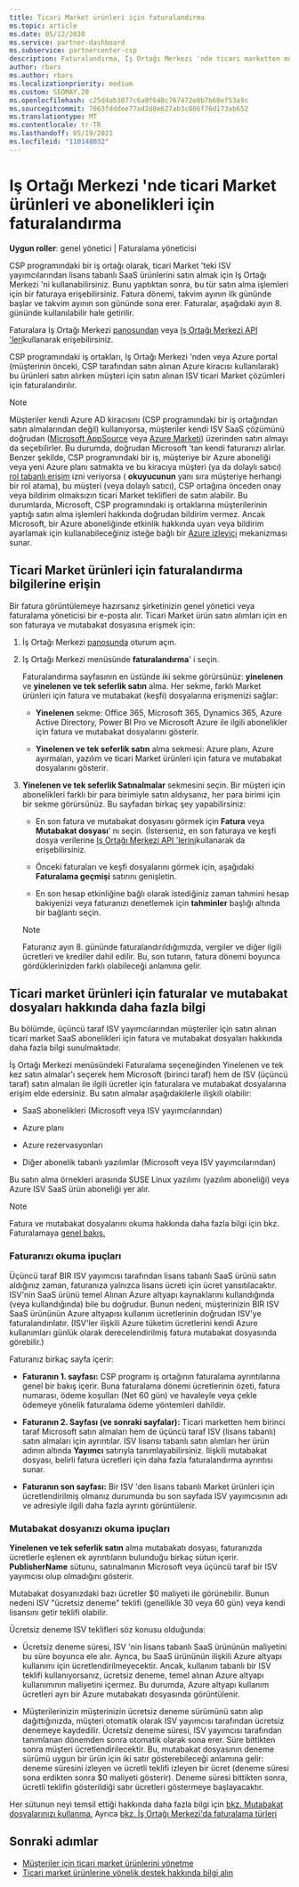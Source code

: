 ```yaml
---
title: Ticari Market ürünleri için faturalandırma
ms.topic: article
ms.date: 05/12/2020
ms.service: partner-dashboard
ms.subservice: partnercenter-csp
description: Faturalandırma, Iş Ortağı Merkezi 'nde ticari marketten müşteriler için satın alınan ISV SaaS ürünleri veya abonelikleri için nasıl çalıştığını öğrenin.
author: rbars
ms.author: rbars
ms.localizationpriority: medium
ms.custom: SEOMAY.20
ms.openlocfilehash: c25d4ab3077c6a0f648c767472e8b7b60ef53a9c
ms.sourcegitcommit: 7063fdddee77ad2d8e627ab3c806f76d173ab652
ms.translationtype: MT
ms.contentlocale: tr-TR
ms.lasthandoff: 05/19/2021
ms.locfileid: "110148032"
---
```

# <a name="billing-for-commercial-marketplace-products-and-subscriptions-in-partner-center"></a>Iş Ortağı Merkezi 'nde ticari Market ürünleri ve abonelikleri için faturalandırma


**Uygun roller**: genel yönetici | Faturalama yöneticisi

CSP programındaki bir iş ortağı olarak, ticari Market 'teki ISV yayımcılarından lisans tabanlı SaaS ürünlerini satın almak için Iş Ortağı Merkezi 'ni kullanabilirsiniz. Bunu yaptıktan sonra, bu tür satın alma işlemleri için bir faturaya erişebilirsiniz. Fatura dönemi, takvim ayının ilk gününde başlar ve takvim ayının son gününde sona erer. Faturalar, aşağıdaki ayın 8. gününde kullanılabilir hale getirilir.

Faturalara Iş Ortağı Merkezi [panosundan](https://partner.microsoft.com/dashboard/) veya [Iş Ortağı Merkezi API 'leri](/partner-center/develop/)kullanarak erişebilirsiniz.

CSP programındaki iş ortakları, Iş Ortağı Merkezi 'nden veya Azure portal (müşterinin önceki, CSP tarafından satın alınan Azure kiracısı kullanılarak) bu ürünleri satın alırken müşteri için satın alınan ISV ticari Market çözümleri için faturalandırılır.

>[!NOTE]
>Müşteriler kendi Azure AD kiracısını (CSP programındaki bir iş ortağından satın almalarından değil) kullanıyorsa, müşteriler kendi ISV SaaS çözümünü doğrudan ([Microsoft AppSource](https://appsource.microsoft.com/) veya [Azure Marketi](https://azuremarketplace.microsoft.com/)) üzerinden satın almayı da seçebilirler. Bu durumda, doğrudan Microsoft 'tan kendi faturanızı alırlar. Benzer şekilde, CSP programındaki bir iş, müşteriye bir Azure aboneliği veya yeni Azure planı satmakta ve bu kiracıya müşteri (ya da dolaylı satıcı) [rol tabanlı erişim](/azure/role-based-access-control/built-in-roles) izni veriyorsa ( **okuyucunun** yanı sıra müşteriye herhangi bir rol atama), bu müşteri (veya dolaylı satıcı), CSP ortağına önceden onay veya bildirim olmaksızın ticari Market teklifleri de satın alabilir. Bu durumlarda, Microsoft, CSP programındaki iş ortaklarına müşterilerinin yaptığı satın alma işlemleri hakkında doğrudan bildirim vermez. Ancak Microsoft, bir Azure aboneliğinde etkinlik hakkında uyarı veya bildirim ayarlamak için kullanabileceğiniz isteğe bağlı bir [Azure izleyici](/azure/azure-monitor/platform/alerts-activity-log) mekanizması sunar.

## <a name="access-billing-information-for-commercial-marketplace-products"></a>Ticari Market ürünleri için faturalandırma bilgilerine erişin

Bir fatura görüntülemeye hazırsanız şirketinizin genel yönetici veya faturalama yöneticisi bir e-posta alır. Ticari Market ürün satın alımları için en son faturaya ve mutabakat dosyasına erişmek için:

1. İş Ortağı Merkezi [panosunda](https://partner.microsoft.com/dashboard/) oturum açın.

2. Iş Ortağı Merkezi menüsünde **faturalandırma**' i seçin. 

    Faturalandırma sayfasının en üstünde iki sekme görürsünüz: **yinelenen** ve **yinelenen ve tek seferlik satın** alma. Her sekme, farklı Market ürünleri için fatura ve mutabakat (keşfi) dosyalarına erişmenizi sağlar:

    - **Yinelenen** sekme: Office 365, Microsoft 365, Dynamics 365, Azure Active Directory, Power BI Pro ve Microsoft Azure ile ilgili abonelikler için fatura ve mutabakat dosyalarını gösterir.

    - **Yinelenen ve tek seferlik satın** alma sekmesi: Azure planı, Azure ayırmaları, yazılım ve ticari Market ürünleri için fatura ve mutabakat dosyalarını gösterir.
  
3. **Yinelenen ve tek seferlik Satınalmalar** sekmesini seçin. Bir müşteri için abonelikleri farklı bir para birimiyle satın aldıysanız, her para birimi için bir sekme görürsünüz. Bu sayfadan birkaç şey yapabilirsiniz:

    - En son fatura ve mutabakat dosyasını görmek için **Fatura** veya **Mutabakat dosyası**' nı seçin. (İsterseniz, en son faturaya ve keşfi dosya verilerine [Iş Ortağı Merkezi API 'lerini](/partner-center/develop/)kullanarak da erişebilirsiniz.

    - Önceki faturaları ve keşfi dosyalarını görmek için, aşağıdaki **Faturalama geçmişi** satırını genişletin.

    - En son hesap etkinliğine bağlı olarak istediğiniz zaman tahmini hesap bakiyenizi veya faturanızı denetlemek için **tahminler** başlığı altında bir bağlantı seçin.  

    >[!NOTE]
    > Faturanız ayın 8. gününde faturalandırıldığımızda, vergiler ve diğer ilgili ücretleri ve krediler dahil edilir. Bu, son tutarın, fatura dönemi boyunca gördüklerinizden farklı olabileceği anlamına gelir.

## <a name="more-about-invoices-and-recon-files-for-commercial-marketplace-products"></a>Ticari market ürünleri için faturalar ve mutabakat dosyaları hakkında daha fazla bilgi

Bu bölümde, üçüncü taraf ISV yayımcılarından müşteriler için satın alınan ticari market SaaS abonelikleri için fatura ve mutabakat dosyaları hakkında daha fazla bilgi sunulmaktadır.

İş Ortağı Merkezi menüsündeki Faturalama seçeneğinden Yinelenen  ve tek kez satın almalar'ı seçerek hem Microsoft (birinci taraf) hem de ISV (üçüncü taraf) satın almaları ile ilgili ücretler için faturalara ve mutabakat dosyalarına erişim elde edersiniz.  Bu satın almalar aşağıdakilerle ilişkili olabilir:

- SaaS abonelikleri (Microsoft veya ISV yayımcılarından)

- Azure planı

- Azure rezervasyonları

- Diğer abonelik tabanlı yazılımlar (Microsoft veya ISV yayımcılarından)

Bu satın alma örnekleri arasında SUSE Linux yazılımı (yazılım aboneliği) veya Azure ISV SaaS ürün aboneliği yer alır.

>[!NOTE]
> Fatura ve mutabakat dosyalarını okuma hakkında daha fazla bilgi için bkz. Faturalamaya [genel bakış.](billing.md)

### <a name="tips-on-reading-your-invoice"></a>Faturanızı okuma ipuçları

Üçüncü taraf BIR ISV yayımcısı tarafından lisans tabanlı SaaS ürünü satın aldığınız zaman, faturanıza yalnızca lisans ücreti için ücret yansıtılacaktır. ISV'nin SaaS ürünü temel Alınan Azure altyapı kaynaklarını kullandığında (veya kullandığında) bile bu doğrudur. Bunun nedeni, müşterinizin BIR ISV SaaS ürününün Azure altyapısı kullanım ücretlerinin doğrudan ISV'ye faturalandırılatır. (ISV'ler ilişkili Azure tüketim ücretlerini kendi Azure kullanımları günlük olarak derecelendirilmiş fatura mutabakat dosyasında görebilir.)

Faturanız birkaç sayfa içerir:

- **Faturanın 1. sayfası:** CSP programı iş ortağının faturalama ayrıntılarına genel bir bakış içerir. Buna faturalama dönemi ücretlerinin özeti, fatura numarası, ödeme koşulları (Net 60 gün) ve havaleyle veya çekle ödemeye yönelik faturalama ödeme yöntemleri dahildir.

- **Faturanın 2. Sayfası (ve sonraki sayfalar):** Ticari marketten hem birinci taraf Microsoft satın almaları hem de üçüncü taraf ISV (lisans tabanlı) satın almaları için ayrıntılar. ISV lisansı tabanlı satın alımları her ürün adının altında **Yayımcı** satırıyla tanımlayabilirsiniz. İlişkili mutabakat dosyası, belirli fatura ücretleri için daha fazla faturalandırma ayrıntısı sunar.

- **Faturanın son sayfası:** Bir ISV 'den lisans tabanlı Market ürünleri için ücretlendirilmiş olmanız durumunda bu son sayfada ISV yayımcısının adı ve adresiyle ilgili daha fazla ayrıntı görüntülenir.

### <a name="tips-on-reading-your-reconciliation-file"></a>Mutabakat dosyanızı okuma ipuçları

**Yinelenen ve tek seferlik satın** alma mutabakatı dosyası, faturanızda ücretlerle eşlenen ek ayrıntıların bulunduğu birkaç sütun içerir. **PublisherName** sütunu, satınalmanın Microsoft veya üçüncü taraf bir ISV yayımcısı olup olmadığını gösterir.

Mutabakat dosyanızdaki bazı ücretler $0 maliyeti ile görünebilir. Bunun nedeni ISV "ücretsiz deneme" teklifi (genellikle 30 veya 60 gün) veya kendi lisansını getir teklifi olabilir.

Ücretsiz deneme ISV teklifleri söz konusu olduğunda:

- Ücretsiz deneme süresi, ISV 'nin lisans tabanlı SaaS ürününün maliyetini bu süre boyunca ele alır. Ayrıca, bu SaaS ürününün ilişkili Azure altyapı kullanımı için ücretlendirilmeyecektir.  Ancak, kullanım tabanlı bir ISV teklifi kullanıyorsanız, ücretsiz deneme, temel alınan Azure altyapı kullanımının maliyetini içermez. Bu durumda, Azure altyapı kullanım ücretleri ayrı bir Azure mutabakatı dosyasında görüntülenir.

- Müşterilerinizin müşterinizin ücretsiz deneme sürümünü satın alıp dağıttığınızda, müşteri otomatik olarak ISV yayımcısı tarafından ücretsiz denemeye kaydedilir. Ücretsiz deneme süresi, ISV yayımcısı tarafından tanımlanan dönemden sonra otomatik olarak sona erer. Süre bittikten sonra müşteri ücretlendirilecektir. Bu, mutabakat dosyasının deneme sürümü uygun bir ürün için iki satır gösterebileceği anlamına gelir: deneme süresini izleyen ve ücretli teklifi izleyen bir ücret (deneme süresi sona erdikten sonra $0 maliyeti gösterir). Deneme süresi bittikten sonra, ücretli teklifin gösterildiği satır ücretleri göstermeye başlayacaktır. 

Her sütunun neyi temsil ettiği hakkında daha fazla bilgi için [bkz. Mutabakat dosyalarınızı kullanma.](use-the-reconciliation-files.md) Ayrıca [bkz. İş Ortağı Merkezi'da faturalama türleri](./billing-basics.md)

## <a name="next-steps"></a>Sonraki adımlar

- [Müşteriler için ticari market ürünlerini yönetme](csp-commercial-marketplace-manage.md)
- [Ticari market ürünlerine yönelik destek hakkında bilgi alın](csp-commercial-marketplace-support.md)